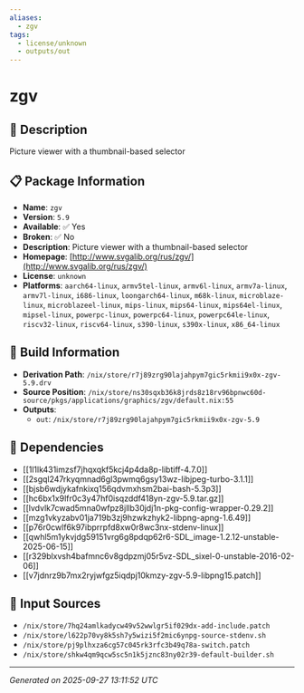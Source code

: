 ```yaml
---
aliases:
  - zgv
tags:
  - license/unknown
  - outputs/out
---
```


# zgv

## 📝 Description

Picture viewer with a thumbnail-based selector

## 📋 Package Information

- **Name**: `zgv`
- **Version**: `5.9`
- **Available**: ✅ Yes
- **Broken**: ✅ No
- **Description**: Picture viewer with a thumbnail-based selector
- **Homepage**: [http://www.svgalib.org/rus/zgv/](http://www.svgalib.org/rus/zgv/)
- **License**: `unknown`
- **Platforms**: `aarch64-linux`, `armv5tel-linux`, `armv6l-linux`, `armv7a-linux`, `armv7l-linux`, `i686-linux`, `loongarch64-linux`, `m68k-linux`, `microblaze-linux`, `microblazeel-linux`, `mips-linux`, `mips64-linux`, `mips64el-linux`, `mipsel-linux`, `powerpc-linux`, `powerpc64-linux`, `powerpc64le-linux`, `riscv32-linux`, `riscv64-linux`, `s390-linux`, `s390x-linux`, `x86_64-linux`

## 🔧 Build Information

- **Derivation Path**: `/nix/store/r7j89zrg90lajahpym7gic5rkmii9x0x-zgv-5.9.drv`
- **Source Position**: `/nix/store/ns30sqxb36k8jrds8z18rv96bpnwc60d-source/pkgs/applications/graphics/zgv/default.nix:55`
- **Outputs**:
  - `out`:  `/nix/store/r7j89zrg90lajahpym7gic5rkmii9x0x-zgv-5.9`

## 🔗 Dependencies

- [[1l1lk431imzsf7jhqxqkf5kcj4p4da8p-libtiff-4.7.0]]
- [[2sgql247rkyqmnad6gl3pwmq6gsy13wz-libjpeg-turbo-3.1.1]]
- [[bjsb6wdjykafnkixq156qdvmxhsm2bai-bash-5.3p3]]
- [[hc6bx1x9lfr0c3y47hf0isqzddf418yn-zgv-5.9.tar.gz]]
- [[lvdvlk7cwad5mna0wfpz8jllb30jdj1n-pkg-config-wrapper-0.29.2]]
- [[mzg1vkyzabv01ja719b3zj9hzwkzhyk2-libpng-apng-1.6.49]]
- [[p76r0cwlf6k97ibprrpfd8xw0r8wc3nx-stdenv-linux]]
- [[qwhl5m1ykvjdg59151vrg6g8pdqp62r6-SDL_image-1.2.12-unstable-2025-06-15]]
- [[r329blxvsh4bafmnc6v8gdpzmj05r5vz-SDL_sixel-0-unstable-2016-02-06]]
- [[v7jdnrz9b7mx2ryjwfgz5iqdpj10kmzy-zgv-5.9-libpng15.patch]]

## 📁 Input Sources

- `/nix/store/7hq24amlkadycw49v52wwlgr5if029dx-add-include.patch`
- `/nix/store/l622p70vy8k5sh7y5wizi5f2mic6ynpg-source-stdenv.sh`
- `/nix/store/pj9plhxza6cg57c045rk3rfc3b49q78a-switch.patch`
- `/nix/store/shkw4qm9qcw5sc5n1k5jznc83ny02r39-default-builder.sh`

---
*Generated on 2025-09-27 13:11:52 UTC*
